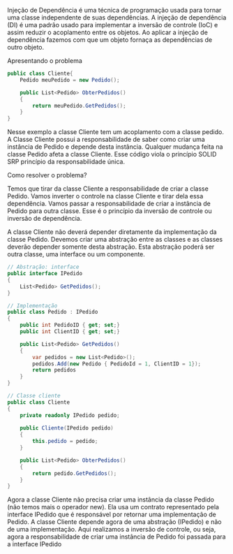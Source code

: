 Injeção de Dependência é uma técnica de programação usada para tornar uma classe independente de suas dependências. 
A injeção de dependência (DI) é uma padrão usado para implementar a inversão de controle (IoC) e assim reduzir o acoplamento entre os objetos.
Ao aplicar a injeção de dependência fazemos com que um objeto fornaça as dependências de outro objeto.

Apresentando o problema
````c#
public class Cliente{
    Pedido meuPedido = new Pedido();

    public List<Pedido> ObterPedidos()
    {
        return meuPedido.GetPedidos();
    }
}
````
Nesse exemplo a classe Cliente tem um acoplamento com a classe pedido. A Classe Cliente possui a responsabilidade de saber como criar uma instância de Pedido e depende desta instância. Qualquer mudança feita na classe Pedido afeta a classe Cliente. Esse código viola o princípio SOLID SRP princípio da responsabilidade única. 

Como resolver o problema?

Temos que tirar da classe Cliente a responsabilidade de criar a classe Pedido. Vamos inverter o controle na classe Cliente e tirar dela essa dependência. Vamos passar a responsabilidade de criar a instância de Pedido para outra classe. Esse é o princípio da inversão de controle ou inversão de dependência.

A classe Cliente não deverá depender diretamente da implementação da classe Pedido. Devemos criar uma abstração entre as classes e as classes deverão depender somente desta abstração. Esta abstração poderá ser outra classe, uma interface ou um componente.

````c#
// Abstração: interface
public interface IPedido
{
    List<Pedido> GetPedidos();
}

// Implementação
public class Pedido : IPedido
{
    public int PedidoID { get; set;}
    public int ClientID { get; set;}

    public List<Pedido> GetPedidos()
    {
        var pedidos = new List<Pedido>();
        pedidos.Add(new Pedido { PedidoId = 1, ClientID = 1});
        return pedidos
    }
}

// Classe cliente
public class Cliente
{
    private readonly IPedido pedido;
    
    public Cliente(IPedido pedido)
    {
        this.pedido = pedido;
    }

    public List<Pedido> ObterPedidos()
    {
        return pedido.GetPedidos();
    }
}
````

Agora a classe Cliente não precisa criar uma instância da classe Pedido (não temos mais o operador new).
Ela usa um contrato representado pela interface IPedido que é responsável por retornar uma implementação de Pedido.
A classe Cliente depende agora de uma abstração (IPedido) e não de uma implementação.
Aqui realizamos a inversão de controle, ou seja, agora a responsabilidade de criar uma instância de Pedido foi passada para a interface IPedido